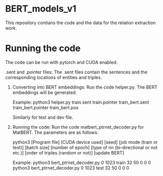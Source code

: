 # BERT_models_v1

This repository contians the code and the data for the relation extraction work. 

Running the code
========================================
The code can be run with pytorch and CUDA enabled.

 .sent and .pointer files: The .sent files contain the sentences and the corresponding locations of entities and triples.

1. Converting into BERT embeddings: Run the code helper.py. The BERT embeddings will be generated.

   Example: python3 helper.py train.sent train.pointer train_bert.sent train_bert.pointer train_bert.pos 
   
   Similarly for test and dev file.
   
2. Running the code: Run the code matbert_ptrnet_decoder.py for MatBERT. The parameters are as follows:

   python3 [Program file] [CUDA device used] [seed] [job mode (train or test)] [batch size] [number of epoch] [type of nn (bi-directional or not etc.)] [order of triples (random or not)] [update BERT]
   
   Example: python3 bert_ptrnet_decoder.py 0 1023 train 32 50 0 0 0
            python3 bert_ptrnet_decoder.py 0 1023 test 32 50 0 0 0
   
   
   
   
   


